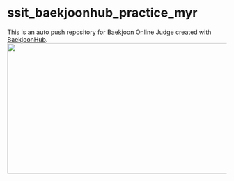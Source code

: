 # ssit_baekjoonhub_practice_myr
This is an auto push repository for Baekjoon Online Judge created with [BaekjoonHub](https://github.com/BaekjoonHub/BaekjoonHub).
<a href="https://github.com/devxb/gitanimals">
<img
  src="https://render.gitanimals.org/farms/dookong88"
  width="600"
  height="300"
/>
</a>
